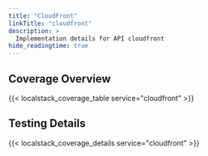 ```yaml
---
title: "CloudFront"
linkTitle: "cloudfront"
description: >
  Implementation details for API cloudfront
hide_readingtime: true
---
```


## Coverage Overview

{{< localstack_coverage_table service="cloudfront" >}}

## Testing Details

{{< localstack_coverage_details service="cloudfront" >}}
